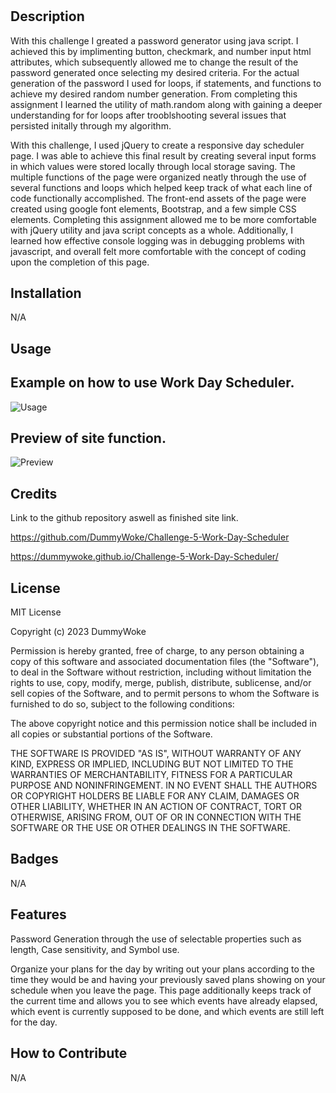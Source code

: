 # <Challenge-5-Work-Day-Scheduler>

## Description

With this challenge I greated a password generator using java script. I achieved this by implimenting button, checkmark, and number input html attributes, which subsequently allowed me to change the result of the password generated once selecting my desired criteria. For the actual generation of the password I used for loops, if statements, and functions to achieve my desired random number generation. From completing this assignment I learned the utility of math.random along with gaining a deeper understanding for for loops after trooblshooting several issues that persisted initally through my algorithm.

With this challenge, I used jQuery to create a responsive day scheduler page. I was able to achieve this final result by creating several input forms in which values were stored locally through local storage saving. The multiple functions of the page were organized neatly through the use of several functions and loops which helped keep track of what each line of code functionally accomplished. The front-end assets of the page were created using google font elements, Bootstrap, and a few simple CSS elements. Completing this assignment allowed me to be more comfortable with jQuery utility and java script concepts as a whole. Additionally, I learned how effective console logging was in debugging problems with javascript, and overall felt more comfortable with the concept of coding upon the completion of this page.  

## Installation

N/A

## Usage

## Example on how to use Work Day Scheduler.

![Usage](https://user-images.githubusercontent.com/72676314/210702274-e9066cdd-85ff-4411-b3e2-654bd4c794cb.jpg)


## Preview of site function.
![Preview](https://user-images.githubusercontent.com/72676314/210702200-6361ad9e-e4f5-4e89-b27c-170ea95b3f0f.gif)

## Credits

Link to the github repository aswell as finished site link.

https://github.com/DummyWoke/Challenge-5-Work-Day-Scheduler

https://dummywoke.github.io/Challenge-5-Work-Day-Scheduler/

## License

MIT License

Copyright (c) 2023 DummyWoke

Permission is hereby granted, free of charge, to any person obtaining a copy
of this software and associated documentation files (the "Software"), to deal
in the Software without restriction, including without limitation the rights
to use, copy, modify, merge, publish, distribute, sublicense, and/or sell
copies of the Software, and to permit persons to whom the Software is
furnished to do so, subject to the following conditions:

The above copyright notice and this permission notice shall be included in all
copies or substantial portions of the Software.

THE SOFTWARE IS PROVIDED "AS IS", WITHOUT WARRANTY OF ANY KIND, EXPRESS OR
IMPLIED, INCLUDING BUT NOT LIMITED TO THE WARRANTIES OF MERCHANTABILITY,
FITNESS FOR A PARTICULAR PURPOSE AND NONINFRINGEMENT. IN NO EVENT SHALL THE
AUTHORS OR COPYRIGHT HOLDERS BE LIABLE FOR ANY CLAIM, DAMAGES OR OTHER
LIABILITY, WHETHER IN AN ACTION OF CONTRACT, TORT OR OTHERWISE, ARISING FROM,
OUT OF OR IN CONNECTION WITH THE SOFTWARE OR THE USE OR OTHER DEALINGS IN THE
SOFTWARE.

## Badges

N/A

## Features

Password Generation through the use of selectable properties such as length, Case sensitivity, and Symbol use.

Organize your plans for the day by writing out your plans according to the time they would be and having your previously saved plans showing on your schedule when you leave the page. This page additionally keeps track of the current time and allows you to see which events have already elapsed, which event is currently supposed to be done, and which events are still left for the day.

## How to Contribute

N/A